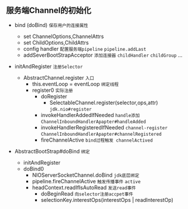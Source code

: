 ## 服务端Channel的初始化
- bind  (doBind) `保存用户的连接属性`
     - set ChannelOptions,ChannelAttrs 
     - set ChildOptions,ChildAttrs  
     - config handler `配置服务端pipeline` `pipeline.addLast`
     - addSeverBootStrapAcceptor `添加连接器` `childHandler` `childGroup` ...
     
- initAndRegister `注册Selector`
     - AbstractChannel.register `入口`
        - this.eventLoop = eventLoop `绑定线程`
        - register0 `实际注册`
          - doRegister
              - SelectableChannel.register(selector,ops,attr) `jdk.nio#register`
          - invokeHandlerAddedIfNeeded `handle添加`  `ChannelInboundHandlerApapter#handleAdded` 
          - invokeHandlerRegisteredIfNeeded `channel-register` `ChannelInboundHandlerApapter#channelRegistered`
          - fireChannelActive `bind过程触发 channelActived`

- AbstractBootStrap#doBind `绑定`
    - initAndRegister
    - doBind0
        - NIOServerSocketChannel.doBind `jdk底层绑定`
        - pipeline.fireChannelActive  `触发传播事件` `active`
        - headContext.readIfIsAutoRead  `发送read事件`
            - doBeginRead `向selector注册accpet事件`
            - selectionKey.interestOps(interestOps | readInterestOp)
            
          
